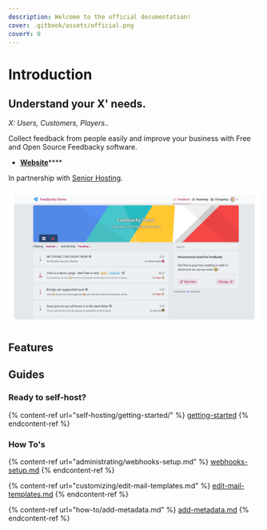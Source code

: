 ```yaml
---
description: Welcome to the official documentation!
cover: .gitbook/assets/official.png
coverY: 0
---
```


# Introduction

## Understand your X' needs.

_X: Users, Customers, Players.._

Collect feedback from people easily and improve your business with Free and Open Source Feedbacky software.

* [**Website**](https://feedbacky.net)****

In partnership with [Senior Hosting](project-overview/senior-hosting.md).

![Demo Board](<.gitbook/assets/image (1) (1).png>)

## Features

## Guides

### Ready to self-host?

{% content-ref url="self-hosting/getting-started/" %}
[getting-started](self-hosting/getting-started/)
{% endcontent-ref %}

### How To's

{% content-ref url="administrating/webhooks-setup.md" %}
[webhooks-setup.md](administrating/webhooks-setup.md)
{% endcontent-ref %}

{% content-ref url="customizing/edit-mail-templates.md" %}
[edit-mail-templates.md](customizing/edit-mail-templates.md)
{% endcontent-ref %}

{% content-ref url="how-to/add-metadata.md" %}
[add-metadata.md](how-to/add-metadata.md)
{% endcontent-ref %}
